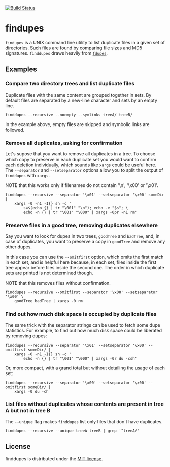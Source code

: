 [![Build Status](https://travis-ci.org/jesrui/finddupes.svg?branch=master)](https://travis-ci.org/jesrui/finddupes)

# findupes

`findupes` is a UNIX command line utility to list duplicate files in a given
set of directories. Such files are found by comparing file sizes and MD5
signatures. `finddupes` draws heavily from
[`fdupes`](https://github.com/adrianlopezroche/fdupes).

## Examples

### Compare two directory trees and list duplicate files

Duplicate files with the same content are grouped together in sets. By default
files are separated by a new-line character and sets by an empty line.

    finddupes --recursive --noempty --symlinks treeA/ treeB/

In the example above, empty files are skipped and symbolic links are followed.

### Remove all duplicates, asking for confirmation

Let's supose that you want to remove all duplicates in a tree. To choose which
copy to preserve in each duplicate set you would want to confirm each deletion
individually, which sounds like `xargs` could be useful here. The `--separator`
and `--setseparator` options allow you to split the output of `finddupes` with
`xargs`.

NOTE that this works only if filenames do not contain '\n', '\x00' or '\x01'.

    finddupes --recursive --separator '\x01' --setseparator '\x00' someDir |
        xargs -0 -n1 -I{} sh -c '
            s=$(echo {} | tr "\001" "\n"); echo -e "$s"; \
            echo -n {} | tr "\001" "\000" | xargs -0pr -n1 rm'

### Preserve files in a good tree, removing duplicates elsewhere

Say you want to look for dupes in two trees, `goodTree` and `badTree`, and, in
case of duplicates, you want to preserve a copy in `goodTree` and remove any
other dupes.

In this case you can use the `--omitfirst` option, which omits the first match
in each set, and is helpful here because, in each set, files inside the first
tree appear before files inside the second one. The order in which duplicate
sets are printed is not determined though.

NOTE that this removes files without confirmation.

    finddupes --recursive --omitfirst --separator '\x00' --setseparator '\x00' \
        goodTree badTree | xargs -0 rm

### Find out how much disk space is occupied by duplicate files

The same trick with the separator strings can be used to fetch some dupe
statistics. For example, to find out how much disk space could be liberated by
removing dupes:

    finddupes --recursive --separator '\x01' --setseparator '\x00' --omitfirst someDir/ |
        xargs -0 -n1 -I{} sh -c '
            echo -n {} | tr "\001" "\000" | xargs -0r du -csh'

Or, more compact, with a grand total but without detailing the usage of each
set:

    finddupes --recursive --separator '\x00' --setseparator '\x00' --omitfirst someDir/ |
        xargs -0 du -ch 

### List files without duplicates whose contents are present in tree A but not in tree B

The `--unique` flag makes `finddupes` list only files that don't have
duplicates.

    finddupes --recursive --unique treeA treeB | grep '^treeA/'

## License

finddupes is distributed under the
[MIT license](http://opensource.org/licenses/MIT).
